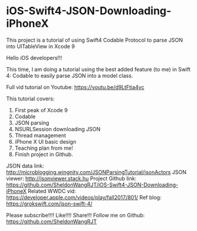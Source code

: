 # iOS-Swift4-JSON-Downloading-iPhoneX
This project is a tutorial of using Swift4 Codable Protocol to parse JSON into UITableView in Xcode 9

Hello iOS developers!!!

This time, I am doing a tutorial using the best added feature (to me) in Swift 4: Codable to easily parse JSON into a model class.

Full vid tutorial on Youtube:
https://youtu.be/d9LtFtia4vc

This tutorial covers:
1. First peak of Xcode 9
2. Codable
3. JSON parsing
4. NSURLSession downloading JSON
5. Thread management
6. iPhone X UI basic design 
7. Teaching plan from me!
8. Finish project in Github.

JSON data link:
http://microblogging.wingnity.com/JSONParsingTutorial/jsonActors
JSON viewer:
http://jsonviewer.stack.hu
Project Github link:
https://github.com/SheldonWangRJT/iOS-Swift4-JSON-Downloading-iPhoneX
Related WWDC vid:
https://developer.apple.com/videos/play/fall2017/801/
Ref blog:
https://grokswift.com/json-swift-4/

Please subscribe!!!! Like!!!! Share!!!
Follow me on Github: https://github.com/SheldonWangRJT
